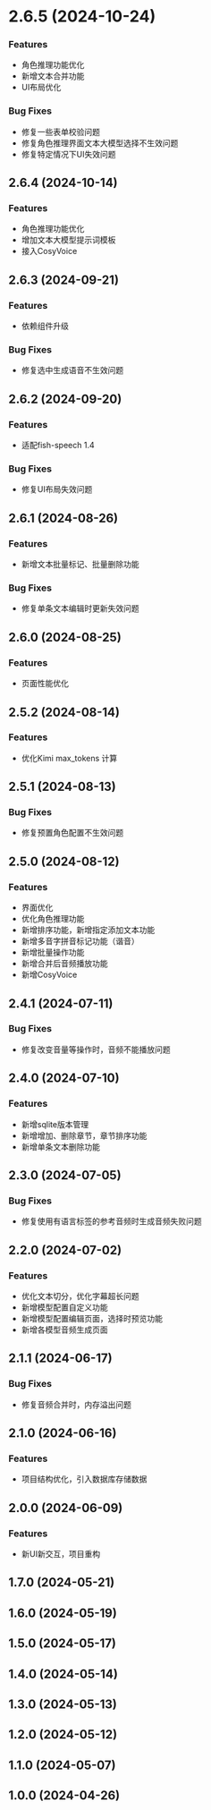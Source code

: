 # 2.6.5 (2024-10-24)

### Features

- 角色推理功能优化
- 新增文本合并功能
- UI布局优化

### Bug Fixes

- 修复一些表单校验问题
- 修复角色推理界面文本大模型选择不生效问题
- 修复特定情况下UI失效问题

## 2.6.4 (2024-10-14)

### Features

- 角色推理功能优化
- 增加文本大模型提示词模板
- 接入CosyVoice

## 2.6.3 (2024-09-21)

### Features

- 依赖组件升级

### Bug Fixes

- 修复选中生成语音不生效问题

## 2.6.2 (2024-09-20)

### Features

- 适配fish-speech 1.4

### Bug Fixes

- 修复UI布局失效问题

## 2.6.1 (2024-08-26)

### Features

- 新增文本批量标记、批量删除功能

### Bug Fixes

- 修复单条文本编辑时更新失效问题

## 2.6.0 (2024-08-25)

### Features

- 页面性能优化

## 2.5.2 (2024-08-14)

### Features

- 优化Kimi max_tokens 计算

## 2.5.1 (2024-08-13)

### Bug Fixes

- 修复预置角色配置不生效问题

## 2.5.0 (2024-08-12)

### Features

- 界面优化
- 优化角色推理功能
- 新增排序功能，新增指定添加文本功能
- 新增多音字拼音标记功能（谐音）
- 新增批量操作功能
- 新增合并后音频播放功能
- 新增CosyVoice

## 2.4.1 (2024-07-11)

### Bug Fixes

- 修复改变音量等操作时，音频不能播放问题

## 2.4.0 (2024-07-10)

### Features

- 新增sqlite版本管理
- 新增增加、删除章节，章节排序功能
- 新增单条文本删除功能

## 2.3.0 (2024-07-05)

### Bug Fixes

- 修复使用有语言标签的参考音频时生成音频失败问题

## 2.2.0 (2024-07-02)

### Features

- 优化文本切分，优化字幕超长问题
- 新增模型配置自定义功能
- 新增模型配置编辑页面，选择时预览功能
- 新增各模型音频生成页面

## 2.1.1 (2024-06-17)

### Bug Fixes

- 修复音频合并时，内存溢出问题

## 2.1.0 (2024-06-16)

### Features

- 项目结构优化，引入数据库存储数据

## 2.0.0 (2024-06-09)

### Features

- 新UI新交互，项目重构

## 1.7.0 (2024-05-21)

## 1.6.0 (2024-05-19)

## 1.5.0 (2024-05-17)

## 1.4.0 (2024-05-14)

## 1.3.0 (2024-05-13)

## 1.2.0 (2024-05-12)

## 1.1.0 (2024-05-07)

## 1.0.0 (2024-04-26)
